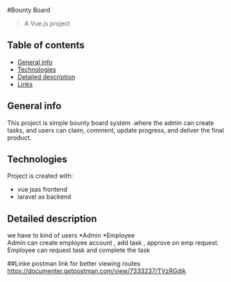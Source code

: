 #Bounty Board

> A Vue.js project

## Table of contents
* [General info](#general-info)
* [Technologies](#technologies)
* [Detailed description](#setup)
* [Links](#setup)

## General info
This project is simple bounty board system .where the admin can create tasks, and users
can claim, comment, update progress, and deliver the final product.
	
## Technologies
Project is created with:
* vue jsas frontend
* laravel as backend
	
## Detailed description
we have to kind of users
*Admin
*Employee </br>
Admin can create employee account , add task , approve on emp request.
Employee can request task and complete the task

##Linke
postman link for better viewing routes
https://documenter.getpostman.com/view/7333237/TVzRGdjk





